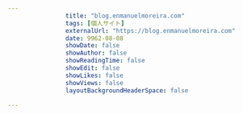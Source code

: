 ---
                title: "blog.enmanuelmoreira.com"
                tags: [個人サイト]
                externalUrl: "https://blog.enmanuelmoreira.com"
                date: 9962-08-08
                showDate: false
                showAuthor: false
                showReadingTime: false
                showEdit: false
                showLikes: false
                showViews: false
                layoutBackgroundHeaderSpace: false
                ---

